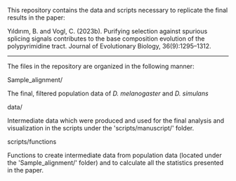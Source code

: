 This repository contains the data and scripts necessary to replicate the final results in the paper:

Yıldırım, B. and Vogl, C. (2023b). Purifying selection against spurious splicing signals contributes
to the base composition evolution of the polypyrimidine tract. Journal of Evolutionary Biology, 36(9):1295–1312.

----
The files in the repository are organized in the following manner: 

Sample_alignment/

The final, filtered population data of *D. melanogaster* and *D. simulans*

data/

Intermediate data which were produced and used for the final analysis and visualization in the scripts under the 'scripts/manuscript/' folder.

scripts/functions

Functions to create intermediate data from population data (located under the 'Sample_alignment/' folder) and to calculate all the statistics presented in the paper.
